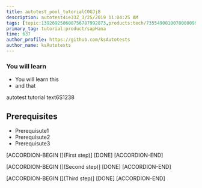 ```yaml
---
title: autotest_pool_tutorialC0GJj8
description: autotest4ie33Z_3/25/2019 11:04:25 AM
tags: [topic:139269250608756787992873,products:tech/73554900100700000996,tutorial:experience/advanced]
primary_tag: tutorial:product/sapHana
time: 637
author_profile: https://github.com/ksAutotests
author_name: ksAutotests
---
```

### You will learn
- You will learn this
- and that

autotest tutorial text6S1238

## Prerequisites
- Prerequisute1
- Prerequisute2
- Prerequisute3

[ACCORDION-BEGIN [](First step)]
[DONE]
[ACCORDION-END]

[ACCORDION-BEGIN [](Second step)]
[DONE]
[ACCORDION-END]

[ACCORDION-BEGIN [](Third step)]
[DONE]
[ACCORDION-END]


